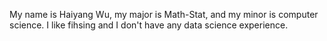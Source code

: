 My name is Haiyang Wu, my major is Math-Stat, and my minor is computer science. I like fihsing and I don't have any data science experience.
